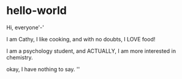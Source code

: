 # hello-world

Hi, everyone'-'

I am Cathy, I like cooking, and with no doubts, I LOVE food!

I am a psychology student, and ACTUALLY, I am more interested in chemistry.

okay, I have nothing to say. ''
